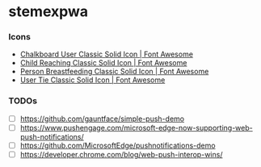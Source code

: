 stemexpwa
=========
### Icons
- [Chalkboard User Classic Solid Icon | Font Awesome](https://fontawesome.com/icons/chalkboard-user?f=classic&s=solid)
- [Child Reaching Classic Solid Icon | Font Awesome](https://fontawesome.com/icons/child-reaching?f=classic&s=solid)
- [Person Breastfeeding Classic Solid Icon | Font Awesome](https://fontawesome.com/icons/person-breastfeeding?f=classic&s=solid)
- [User Tie Classic Solid Icon | Font Awesome](https://fontawesome.com/icons/user-tie?f=classic&s=solid)

### TODOs
- [ ] https://github.com/gauntface/simple-push-demo
- [ ] https://www.pushengage.com/microsoft-edge-now-supporting-web-push-notifications/
- [ ] https://github.com/MicrosoftEdge/pushnotifications-demo
- [ ] https://developer.chrome.com/blog/web-push-interop-wins/
